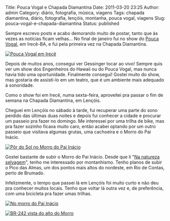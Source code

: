 Title: Pouca Vogal e Chapada Diamantina
Date: 2011-03-20 23:25
Author: admin
Category: diário, fotografia, música, viagens
Tags: chapada diamantina, diário, fotografia, lençóis, montanha, pouca vogal, viagens
Slug: pouca-vogal-e-chapada-diamantina
Status: published

Sempre escrevo posts e acabo demorando muito de postar, tanto que às
vezes as notícias ficam velhas... No final de janeiro fui no show do
[Pouca Vogal](http://www.poucavogal.com.br), em Irecê-BA, e fui pela
primeira vez na Chapada Diamantina.

[![](http://images.wille.blog.br/poucavogal-irece.jpg "Pouca Vogal em Irecê")](http://images.wille.blog.br/poucavogal-irece.jpg)

Depois de muitos anos, consegui ver Gessinger tocar ao vivo! Sempre quis
ver um show dos Engenheiros do Hawaii ou do Pouca Vogal, mas nunca havia
tido uma oportunidade. Finalmente consegui! Gostei muito do show, mas
gostaria de assisti-lo em um teatro, que é um ambiente mais adequado à
sonoridade.

Como o show foi em Irecê, numa sexta-feira, aproveitei pra passar o fim
de semana na Chapada Diamantina, em Lençóis.

Cheguei em Lençóis no sábado à tarde, fui recuperar uma parte do sono
perdido das últimas duas noites e depois fui conhecer a cidade e
procurar um passeio pra fazer no domingo. Me interessei por uma trilha
de bike, mas pra fazer sozinho ficava muito caro, então acabei optando
por um outro passeio que visitava algumas grutas, uma cachoeira e o
Morro do Pai Inácio.

[![](http://images.wille.blog.br/kdk_1462.jpg "Pôr do Sol no Morro do Pai Inácio")](http://images.wille.blog.br/kdk_1462.jpg)

Gostei bastante de subir o Morro do Pai Inácio. Desde que li "[Na
natureza selvagem](http://wille.blog.br/2010/02/novos-livros/)", tenho
me interessado por montanhismo. Tenho planos de subir o Pico das Almas,
um dos pontos mais altos do nordeste, em Rio de Contas, perto de
Brumado.

Infelizmente, o tempo que passei lá em Lençóis foi muito curto e não deu
pra conhecer muitos locais. Tenho que voltar lá outra vez e, de
preferência, com uma bicicleta pra fazer umas trilhas.

[![](http://images.wille.blog.br/kdk_1447.jpg "No morro do Pai Inácio")](http://images.wille.blog.br/kdk_1447.jpg)

[![](http://images.wille.blog.br/kdk_1450.jpg "BR-242 vista do alto do Morro")](http://images.wille.blog.br/kdk_1450.jpg)
